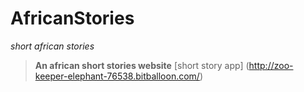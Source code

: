# AfricanStories
*short african stories*
> __An african short stories website__
[short story app] (http://zoo-keeper-elephant-76538.bitballoon.com/)

